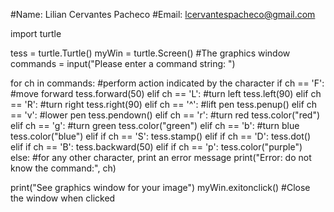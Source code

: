 #Name:  Lilian Cervantes Pacheco
#Email: lcervantespacheco@gmail.com

import turtle

tess = turtle.Turtle()
myWin = turtle.Screen()     #The graphics window
commands = input("Please enter a command string: ")

for ch in commands:
    #perform action indicated by the character
    if ch == 'F':            #move forward
        tess.forward(50)
    elif ch == 'L':          #turn left
        tess.left(90)
    elif ch == 'R':          #turn right
        tess.right(90)
    elif ch == '^':          #lift pen
        tess.penup()
    elif ch == 'v':          #lower pen
        tess.pendown()
    elif ch == 'r':          #turn red
        tess.color("red")
    elif ch == 'g':          #turn green
        tess.color("green")
    elif ch == 'b':          #turn blue
        tess.color("blue")
        elif if ch == 'S':
        tess.stamp()
    elif if ch == 'D':
        tess.dot()
    elif if ch == 'B':
        tess.backward(50)
    elif if ch == 'p':
        tess.color("purple")  
    else:                    #for any other character, print an error message
        print("Error: do not know the command:", ch)

print("See graphics window for your image")
myWin.exitonclick()         #Close the window when clicked
